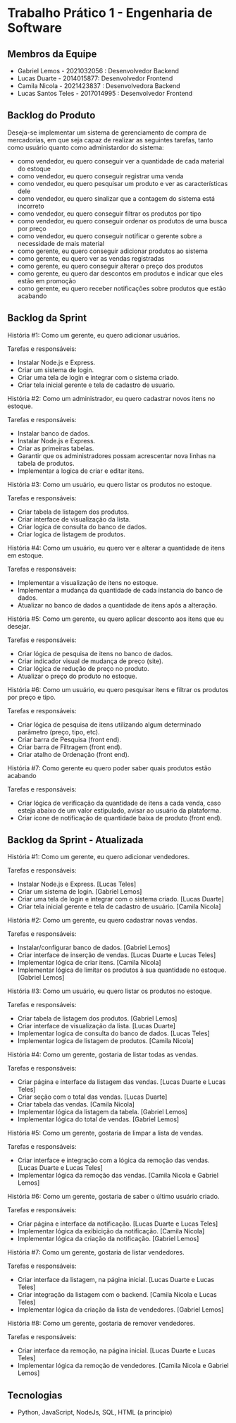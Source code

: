 # Trabalho Prático 1 - Engenharia de Software

## Membros da Equipe
- Gabriel Lemos - 2021032056 : Desenvolvedor Backend
- Lucas Duarte -  2014015877: Desenvolvedor Frontend
- Camila Nicola -  2021423837 : Desenvolvedora Backend
- Lucas Santos Teles - 2017014995 : Desenvolvedor Frontend
 
## Backlog do Produto
Deseja-se implementar um sistema de gerenciamento de compra de mercadorias, em que seja capaz de realizar as seguintes tarefas, tanto como usuário quanto como administardor do sistema:
- como vendedor, eu quero conseguir ver a quantidade de cada material do estoque
- como vendedor, eu quero conseguir registrar uma venda
- como vendedor, eu quero pesquisar um produto e ver as características dele 
- como vendedor, eu quero sinalizar que a contagem do sistema está incorreto
- como vendedor, eu quero conseguir filtrar os produtos por tipo
- como vendedor, eu quero conseguir ordenar os produtos de uma busca por preço
- como vendedor, eu quero conseguir notificar o gerente sobre a necessidade de mais material
- como gerente, eu quero conseguir adicionar produtos ao sistema
- como gerente, eu quero ver as vendas registradas
- como gerente, eu quero conseguir alterar o preço dos produtos
- como gerente, eu quero dar descontos em produtos e indicar que eles estão em promoção
- como gerente, eu quero receber notificações sobre produtos que estão acabando


## Backlog da Sprint
História #1: Como um gerente, eu quero adicionar usuários.

Tarefas e responsáveis:
- Instalar Node.js e Express.
- Criar um sistema de login.
- Criar uma tela de login e integrar com o sistema criado.
- Criar tela inicial gerente e tela de cadastro de usuario.


História #2: Como um administrador, eu quero cadastrar novos itens no estoque.

Tarefas e responsáveis:
- Instalar banco de dados.
- Instalar Node.js e Express.
- Criar as primeiras tabelas.
- Garantir que os administradores possam acrescentar nova linhas na tabela de produtos.
- Implementar a logica de criar e editar itens.


História #3: Como um usuário, eu quero listar os produtos no estoque.

Tarefas e responsáveis:

- Criar tabela de listagem dos produtos.
- Criar interface de visualização da lista.
- Criar logica de consulta do banco de dados.
- Criar logica de listagem de produtos.


História #4: Como um usuário, eu quero ver e alterar a quantidade de itens em estoque.

Tarefas e responsáveis:

- Implementar a visualização de itens no estoque.
- Implementar a mudança da quantidade de cada instancia do banco de dados.
- Atualizar no banco de dados a quantidade de itens após a alteração.


História #5: Como um gerente, eu quero aplicar desconto aos itens que eu desejar.

Tarefas e responsáveis:

- Criar lógica de pesquisa de itens no banco de dados.
- Criar indicador visual de mudança de preço (site).
- Criar lógica de redução de preço no produto.
- Atualizar o preço do produto no estoque.


História #6: Como um usuário, eu quero pesquisar itens e filtrar os produtos por preço e tipo.

Tarefas e responsáveis:

- Criar lógica de pesquisa de itens utilizando algum determinado parâmetro (preço, tipo, etc).
- Criar barra de Pesquisa (front end).
- Criar barra de Filtragem (front end).
- Criar atalho de Ordenação (front end).

História #7: Como gerente eu quero poder saber quais produtos estão acabando

Tarefas e responsáveis:

- Criar lógica de verificação da quantidade de itens a cada venda, caso esteja abaixo de um valor estipulado, avisar ao usuário da plataforma.
- Criar ícone de notificação de quantidade baixa de produto (front end).

## Backlog da Sprint - Atualizada
História #1: Como um gerente, eu quero adicionar vendedores.

Tarefas e responsáveis:
- Instalar Node.js e Express. [Lucas Teles]
- Criar um sistema de login. [Gabriel Lemos]
- Criar uma tela de login e integrar com o sistema criado. [Lucas Duarte]
- Criar tela inicial gerente e tela de cadastro de usuário. [Camila Nicola]


História #2: Como um gerente, eu quero cadastrar novas vendas.

Tarefas e responsáveis:
- Instalar/configurar banco de dados. [Gabriel Lemos]
- Criar interface de inserção de vendas. [Lucas Duarte e Lucas Teles]
- Implementar lógica de criar itens. [Camila Nicola]
- Implementar lógica de limitar os produtos à sua quantidade no estoque. [Gabriel Lemos]


História #3: Como um usuário, eu quero listar os produtos no estoque.

Tarefas e responsáveis:

- Criar tabela de listagem dos produtos. [Gabriel Lemos]
- Criar interface de visualização da lista. [Lucas Duarte]
- Implementar logica de consulta do banco de dados. [Lucas Teles]
- Implementar logica de listagem de produtos. [Camila Nicola]

História #4: Como um gerente, gostaria de listar todas as vendas.

Tarefas e responsáveis:

- Criar página e interface da listagem das vendas. [Lucas Duarte e Lucas Teles]
- Criar seção com o total das vendas. [Lucas Duarte]
- Criar tabela das vendas. [Camila Nicola]
- Implementar lógica da listagem da tabela. [Gabriel Lemos]
- Implementar lógica do total de vendas. [Gabriel Lemos]

História #5: Como um gerente, gostaria de limpar a lista de vendas.

Tarefas e responsáveis:

- Criar interface e integração com a lógica da remoção das vendas. [Lucas Duarte e Lucas Teles]
- Implementar lógica da remoção das vendas. [Camila Nicola e Gabriel Lemos]

História #6: Como um gerente, gostaria de saber o último usuário criado.

Tarefas e responsáveis:

- Criar página e interface da notificação. [Lucas Duarte e Lucas Teles]
- Implementar lógica da exibicição da notificação. [Camila Nicola]
- Implementar lógica da criação da notificação. [Gabriel Lemos]

História #7: Como um gerente, gostaria de listar vendedores.

Tarefas e responsáveis:

- Criar interface da listagem, na página inicial. [Lucas Duarte e Lucas Teles]
- Criar integração da listagem com o backend. [Camila Nicola e Lucas Teles]
- Implementar lógica da criação da lista de vendedores. [Gabriel Lemos]

História #8: Como um gerente, gostaria de remover vendedores.

Tarefas e responsáveis:

- Criar interface da remoção, na página inicial. [Lucas Duarte e Lucas Teles]
- Implementar lógica da remoção de vendedores. [Camila Nicola e Gabriel Lemos]

  
## Tecnologias
- Python, JavaScript, NodeJs, SQL, HTML (a princípio)
